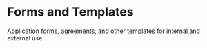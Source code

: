 # Forms and Templates
Application forms, agreements, and other templates for internal and external use.